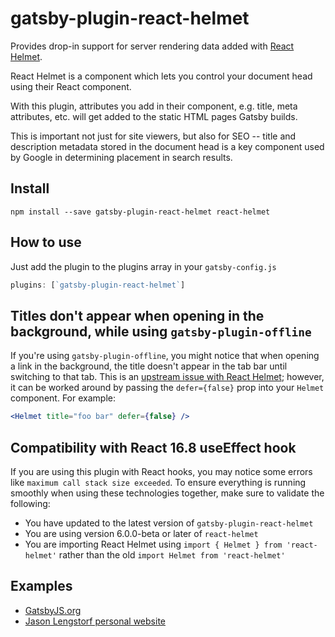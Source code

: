 # gatsby-plugin-react-helmet

Provides drop-in support for server rendering data added with
[React Helmet](https://github.com/nfl/react-helmet).

React Helmet is a component which lets you control your document head using
their React component.

With this plugin, attributes you add in their component, e.g. title, meta
attributes, etc. will get added to the static HTML pages Gatsby builds.

This is important not just for site viewers, but also for SEO -- title and description metadata stored in the document head is a key component used by Google in determining placement in search results.

## Install

`npm install --save gatsby-plugin-react-helmet react-helmet`

## How to use

Just add the plugin to the plugins array in your `gatsby-config.js`

```javascript
plugins: [`gatsby-plugin-react-helmet`]
```

## Titles don't appear when opening in the background, while using `gatsby-plugin-offline`

If you're using `gatsby-plugin-offline`, you might notice that when opening a link in the background, the title doesn't appear in the tab bar until switching to that tab. This is an [upstream issue with React Helmet](https://github.com/nfl/react-helmet/issues/315); however, it can be worked around by passing the `defer={false}` prop into your `Helmet` component. For example:

```jsx
<Helmet title="foo bar" defer={false} />
```

## Compatibility with React 16.8 useEffect hook

If you are using this plugin with React hooks, you may notice some errors like `maximum call stack size exceeded`. To ensure everything is running smoothly when using these technologies together, make sure to validate the following:

- You have updated to the latest version of `gatsby-plugin-react-helmet`
- You are using version 6.0.0-beta or later of `react-helmet`
- You are importing React Helmet using `import { Helmet } from 'react-helmet'` rather than the old `import Helmet from 'react-helmet'`

## Examples

- [GatsbyJS.org](https://github.com/gatsbyjs/gatsby/blob/master/www/src/components/site-metadata.js)
- [Jason Lengstorf personal website](https://github.com/jlengstorf/gatsby-theme-jason-blog/blob/master/src/components/SEO/SEO.js)
